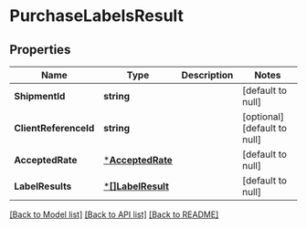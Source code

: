 # PurchaseLabelsResult

## Properties
Name | Type | Description | Notes
------------ | ------------- | ------------- | -------------
**ShipmentId** | **string** |  | [default to null]
**ClientReferenceId** | **string** |  | [optional] [default to null]
**AcceptedRate** | [***AcceptedRate**](AcceptedRate.md) |  | [default to null]
**LabelResults** | [***[]LabelResult**](array.md) |  | [default to null]

[[Back to Model list]](../README.md#documentation-for-models) [[Back to API list]](../README.md#documentation-for-api-endpoints) [[Back to README]](../README.md)

